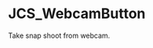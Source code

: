 <div id="content-header">
  <h1>JCS_WebcamButton</h1>
</div>

<p>
  Take snap shoot from webcam.
</p>
